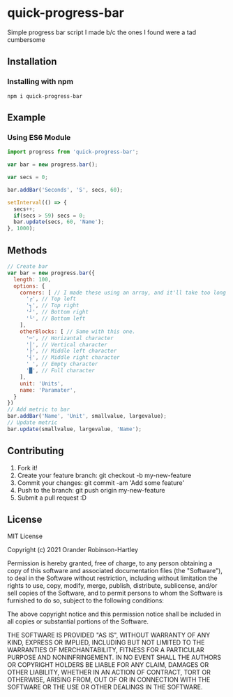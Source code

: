 # quick-progress-bar
Simple progress bar script I made b/c the ones I found were a tad cumbersome
## Installation
### Installing with npm
```
npm i quick-progress-bar
```
## Example
### Using ES6 Module

```js
import progress from 'quick-progress-bar';

var bar = new progress.bar();

var secs = 0;

bar.addBar('Seconds', 'S', secs, 60);

setInterval(() => {
  secs++;
  if(secs > 59) secs = 0;
  bar.update(secs, 60, 'Name');
}, 1000);
```
## Methods
```js
// Create bar
var bar = new progress.bar({
  length: 100,
  options: {
    corners: [ // I made these using an array, and it'll take too long to change.
      '┌', // Top left
      '┐', // Top right
      '┘', // Bottom right
      '└', // Bottom left
    ],
    otherBlocks: [ // Same with this one.
      '─', // Horizantal character
      '│', // Vertical character
      '├', // Middle left character
      '┤', // Middle right character
      ' ', // Empty character
      '█', // Full character
    ],
    unit: 'Units',
    name: 'Paramater',
  }
})
// Add metric to bar
bar.addBar('Name', 'Unit', smallvalue, largevalue);
// Update metric
bar.update(smallvalue, largevalue, 'Name');
```
## Contributing
1. Fork it!
2. Create your feature branch: git checkout -b my-new-feature
3. Commit your changes: git commit -am 'Add some feature'
4. Push to the branch: git push origin my-new-feature
5. Submit a pull request :D
## License

MIT License

Copyright (c) 2021 Orander Robinson-Hartley

Permission is hereby granted, free of charge, to any person obtaining a copy
of this software and associated documentation files (the "Software"), to deal
in the Software without restriction, including without limitation the rights
to use, copy, modify, merge, publish, distribute, sublicense, and/or sell
copies of the Software, and to permit persons to whom the Software is
furnished to do so, subject to the following conditions:

The above copyright notice and this permission notice shall be included in all
copies or substantial portions of the Software.

THE SOFTWARE IS PROVIDED "AS IS", WITHOUT WARRANTY OF ANY KIND, EXPRESS OR
IMPLIED, INCLUDING BUT NOT LIMITED TO THE WARRANTIES OF MERCHANTABILITY,
FITNESS FOR A PARTICULAR PURPOSE AND NONINFRINGEMENT. IN NO EVENT SHALL THE
AUTHORS OR COPYRIGHT HOLDERS BE LIABLE FOR ANY CLAIM, DAMAGES OR OTHER
LIABILITY, WHETHER IN AN ACTION OF CONTRACT, TORT OR OTHERWISE, ARISING FROM,
OUT OF OR IN CONNECTION WITH THE SOFTWARE OR THE USE OR OTHER DEALINGS IN THE
SOFTWARE.

